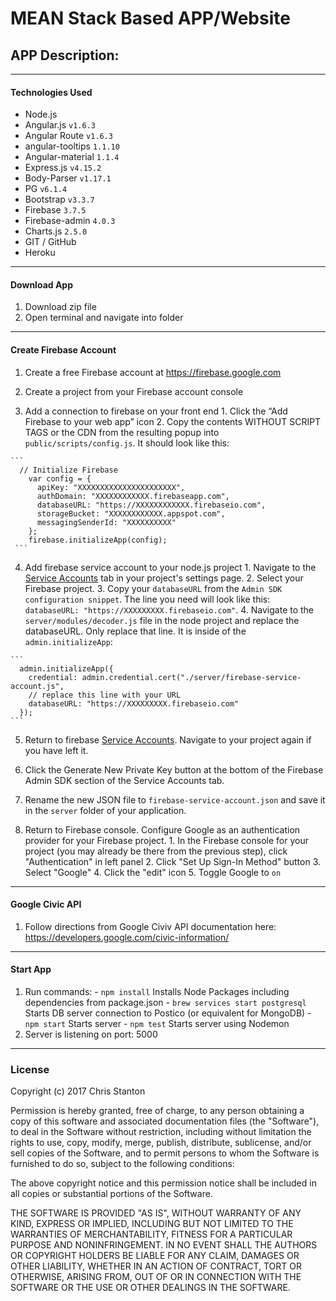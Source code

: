 
# MEAN Stack Based APP/Website


## APP Description:

---

#### Technologies Used
  - Node.js
  - Angular.js  ``` v1.6.3 ```
  - Angular Route  ``` v1.6.3 ```
  - angular-tooltips `` 1.1.10 ``
  - Angular-material `` 1.1.4 ``
  - Express.js  ``` v4.15.2 ```
  - Body-Parser ``` v1.17.1 ```
  - PG  ``` v6.1.4 ```  
  - Bootstrap ``` v3.3.7 ```
  - Firebase `` 3.7.5 ``
  - Firebase-admin `` 4.0.3 ``
  - Charts.js `` 2.5.0 ``
  - GIT / GitHub
  - Heroku

---

#### Download App
  1. Download zip file
  2. Open terminal and navigate into folder

---  

#### Create Firebase Account
  1. Create a free Firebase account at https://firebase.google.com

  2. Create a project from your Firebase account console

  3. Add a connection to firebase on your front end
    1. Click the “Add Firebase to your web app” icon
    2. Copy the contents WITHOUT SCRIPT TAGS or the CDN from the resulting popup into ``public/scripts/config.js``. It should look like this:

    ```
      // Initialize Firebase
        var config = {
          apiKey: "XXXXXXXXXXXXXXXXXXXXXX",
          authDomain: "XXXXXXXXXXXX.firebaseapp.com",
          databaseURL: "https://XXXXXXXXXXXX.firebaseio.com",
          storageBucket: "XXXXXXXXXXXX.appspot.com",
          messagingSenderId: "XXXXXXXXXX"
        };
        firebase.initializeApp(config);
     ```

  4. Add firebase service account to your node.js project
    1. Navigate to the [Service Accounts](https://console.firebase.google.com/project/_/settings/serviceaccounts/adminsdk) tab in your project's settings page.
    2. Select your Firebase project.
    3. Copy your ``databaseURL`` from the ``Admin SDK configuration snippet``. The line you need will look like this: ``databaseURL: "https://XXXXXXXXX.firebaseio.com"``.
    4. Navigate to the ``server/modules/decoder.js`` file in the node project and replace the databaseURL. Only replace that line. It is inside of the ``admin.initializeApp``:

    ```
      admin.initializeApp({
        credential: admin.credential.cert("./server/firebase-service-account.js",
        // replace this line with your URL
        databaseURL: "https://XXXXXXXXX.firebaseio.com"        
      });
    ```

  5. Return to firebase [Service Accounts](https://console.firebase.google.com/project/_/settings/serviceaccounts/adminsdk). Navigate to your project again if you have left it.
  6. Click the Generate New Private Key button at the bottom of the Firebase Admin SDK section of the Service Accounts tab.
  7. Rename the new JSON file to `firebase-service-account.json` and save it in the `server` folder of your application.

  8. Return to Firebase console. Configure Google as an authentication provider for your Firebase project.
    1. In the Firebase console for your project (you may already be there from the previous step), click "Authentication" in left panel
    2. Click "Set Up Sign-In Method" button
    3. Select "Google"
    4. Click the "edit" icon
    5. Toggle Google to `on`

---

#### Google Civic API

  1. Follow directions from Google Civiv API documentation here: https://developers.google.com/civic-information/

---

#### Start App
  1. Run commands:
    - ``` npm install ``` Installs Node Packages including dependencies from package.json
    - ``` brew services start postgresql ``` Starts DB server connection to Postico (or equivalent for MongoDB)
    - ``` npm start ``` Starts server
    - ``` npm test ``` Starts server using Nodemon
  2. Server is listening on port: 5000


---

### License

Copyright (c) 2017 Chris Stanton

Permission is hereby granted, free of charge, to any person obtaining a copy of this software and associated documentation files (the "Software"), to deal in the Software without restriction, including without limitation the rights to use, copy, modify, merge, publish, distribute, sublicense, and/or sell copies of the Software, and to permit persons to whom the Software is furnished to do so, subject to the following conditions:

The above copyright notice and this permission notice shall be included in all copies or substantial portions of the Software.

THE SOFTWARE IS PROVIDED "AS IS", WITHOUT WARRANTY OF ANY KIND, EXPRESS OR IMPLIED, INCLUDING BUT NOT LIMITED TO THE WARRANTIES OF MERCHANTABILITY, FITNESS FOR A PARTICULAR PURPOSE AND NONINFRINGEMENT. IN NO EVENT SHALL THE AUTHORS OR COPYRIGHT HOLDERS BE LIABLE FOR ANY CLAIM, DAMAGES OR OTHER LIABILITY, WHETHER IN AN ACTION OF CONTRACT, TORT OR OTHERWISE, ARISING FROM, OUT OF OR IN CONNECTION WITH THE SOFTWARE OR THE USE OR OTHER DEALINGS IN THE SOFTWARE.
